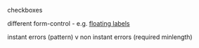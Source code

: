 checkboxes

different form-control - e.g. [floating labels](https://getbootstrap.com/docs/5.0/forms/floating-labels)

instant errors (pattern) v non instant errors (required minlength)
